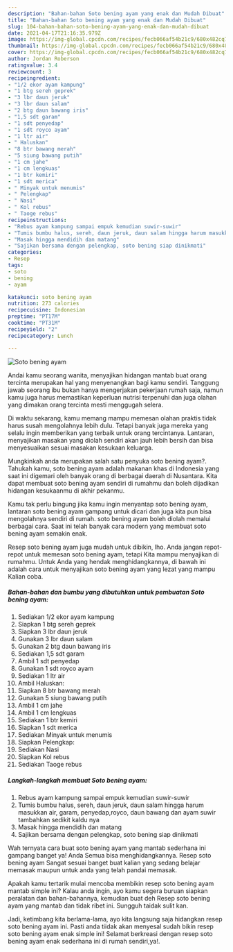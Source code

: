 ```yaml
---
description: "Bahan-bahan Soto bening ayam yang enak dan Mudah Dibuat"
title: "Bahan-bahan Soto bening ayam yang enak dan Mudah Dibuat"
slug: 104-bahan-bahan-soto-bening-ayam-yang-enak-dan-mudah-dibuat
date: 2021-04-17T21:16:35.979Z
image: https://img-global.cpcdn.com/recipes/fecb066af54b21c9/680x482cq70/soto-bening-ayam-foto-resep-utama.jpg
thumbnail: https://img-global.cpcdn.com/recipes/fecb066af54b21c9/680x482cq70/soto-bening-ayam-foto-resep-utama.jpg
cover: https://img-global.cpcdn.com/recipes/fecb066af54b21c9/680x482cq70/soto-bening-ayam-foto-resep-utama.jpg
author: Jordan Roberson
ratingvalue: 3.4
reviewcount: 3
recipeingredient:
- "1/2 ekor ayam kampung"
- "1 btg sereh geprek"
- "3 lbr daun jeruk"
- "3 lbr daun salam"
- "2 btg daun bawang iris"
- "1,5 sdt garam"
- "1 sdt penyedap"
- "1 sdt royco ayam"
- "1 ltr air"
- " Haluskan"
- "8 btr bawang merah"
- "5 siung bawang putih"
- "1 cm jahe"
- "1 cm lengkuas"
- "1 btr kemiri"
- "1 sdt merica"
- " Minyak untuk menumis"
- " Pelengkap"
- " Nasi"
- " Kol rebus"
- " Taoge rebus"
recipeinstructions:
- "Rebus ayam kampung sampai empuk kemudian suwir-suwir"
- "Tumis bumbu halus, sereh, daun jeruk, daun salam hingga harum masukkan air, garam, penyedap,royco, daun bawang dan ayam suwir tambahkan sedikit kaldu nya"
- "Masak hingga mendidih dan matang"
- "Sajikan bersama dengan pelengkap, soto bening siap dinikmati"
categories:
- Resep
tags:
- soto
- bening
- ayam

katakunci: soto bening ayam 
nutrition: 273 calories
recipecuisine: Indonesian
preptime: "PT17M"
cooktime: "PT31M"
recipeyield: "2"
recipecategory: Lunch

---
```



![Soto bening ayam](https://img-global.cpcdn.com/recipes/fecb066af54b21c9/680x482cq70/soto-bening-ayam-foto-resep-utama.jpg)

Andai kamu seorang wanita, menyajikan hidangan mantab buat orang tercinta merupakan hal yang menyenangkan bagi kamu sendiri. Tanggung jawab seorang ibu bukan hanya mengerjakan pekerjaan rumah saja, namun kamu juga harus memastikan keperluan nutrisi terpenuhi dan juga olahan yang dimakan orang tercinta mesti menggugah selera.

Di waktu  sekarang, kamu memang mampu memesan olahan praktis tidak harus susah mengolahnya lebih dulu. Tetapi banyak juga mereka yang selalu ingin memberikan yang terbaik untuk orang tercintanya. Lantaran, menyajikan masakan yang diolah sendiri akan jauh lebih bersih dan bisa menyesuaikan sesuai masakan kesukaan keluarga. 



Mungkinkah anda merupakan salah satu penyuka soto bening ayam?. Tahukah kamu, soto bening ayam adalah makanan khas di Indonesia yang saat ini digemari oleh banyak orang di berbagai daerah di Nusantara. Kita dapat membuat soto bening ayam sendiri di rumahmu dan boleh dijadikan hidangan kesukaanmu di akhir pekanmu.

Kamu tak perlu bingung jika kamu ingin menyantap soto bening ayam, lantaran soto bening ayam gampang untuk dicari dan juga kita pun bisa mengolahnya sendiri di rumah. soto bening ayam boleh diolah memalui berbagai cara. Saat ini telah banyak cara modern yang membuat soto bening ayam semakin enak.

Resep soto bening ayam juga mudah untuk dibikin, lho. Anda jangan repot-repot untuk memesan soto bening ayam, tetapi Kita mampu menyajikan di rumahmu. Untuk Anda yang hendak menghidangkannya, di bawah ini adalah cara untuk menyajikan soto bening ayam yang lezat yang mampu Kalian coba.

<!--inarticleads1-->

##### Bahan-bahan dan bumbu yang dibutuhkan untuk pembuatan Soto bening ayam:

1. Sediakan 1/2 ekor ayam kampung
1. Siapkan 1 btg sereh geprek
1. Siapkan 3 lbr daun jeruk
1. Gunakan 3 lbr daun salam
1. Gunakan 2 btg daun bawang iris
1. Sediakan 1,5 sdt garam
1. Ambil 1 sdt penyedap
1. Gunakan 1 sdt royco ayam
1. Sediakan 1 ltr air
1. Ambil  Haluskan:
1. Siapkan 8 btr bawang merah
1. Gunakan 5 siung bawang putih
1. Ambil 1 cm jahe
1. Ambil 1 cm lengkuas
1. Sediakan 1 btr kemiri
1. Siapkan 1 sdt merica
1. Sediakan  Minyak untuk menumis
1. Siapkan  Pelengkap:
1. Sediakan  Nasi
1. Siapkan  Kol rebus
1. Sediakan  Taoge rebus




<!--inarticleads2-->

##### Langkah-langkah membuat Soto bening ayam:

1. Rebus ayam kampung sampai empuk kemudian suwir-suwir
1. Tumis bumbu halus, sereh, daun jeruk, daun salam hingga harum masukkan air, garam, penyedap,royco, daun bawang dan ayam suwir tambahkan sedikit kaldu nya
1. Masak hingga mendidih dan matang
1. Sajikan bersama dengan pelengkap, soto bening siap dinikmati




Wah ternyata cara buat soto bening ayam yang mantab sederhana ini gampang banget ya! Anda Semua bisa menghidangkannya. Resep soto bening ayam Sangat sesuai banget buat kalian yang sedang belajar memasak maupun untuk anda yang telah pandai memasak.

Apakah kamu tertarik mulai mencoba membikin resep soto bening ayam mantab simple ini? Kalau anda ingin, ayo kamu segera buruan siapkan peralatan dan bahan-bahannya, kemudian buat deh Resep soto bening ayam yang mantab dan tidak ribet ini. Sungguh taidak sulit kan. 

Jadi, ketimbang kita berlama-lama, ayo kita langsung saja hidangkan resep soto bening ayam ini. Pasti anda tiidak akan menyesal sudah bikin resep soto bening ayam enak simple ini! Selamat berkreasi dengan resep soto bening ayam enak sederhana ini di rumah sendiri,ya!.

